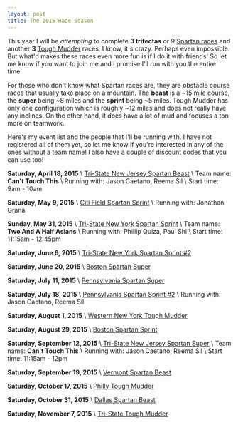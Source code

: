 ```yaml
---
layout: post
title: The 2015 Race Season
---
```


This year I will be *attempting* to complete **3 trifectas** or 9 [Spartan races](http://spartan.com) and another **3** [Tough Mudder](http://toughmudder.com) races. I know, it's crazy. Perhaps even impossible. But what'd makes these races even more fun is if I do it with friends! So let me know if you want to join me and I promise I'll run with you the entire time.

For those who don't know what Spartan races are, they are obstacle course races that usually take place on a mountain. The **beast** is a ~15 mile course, the **super** being ~8 miles and the **sprint** being ~5 miles. Tough Mudder has only one configuration which is roughly ~12 miles and does not really have any inclines. On the other hand, it does have a lot of mud and focuses a ton more on teamwork.

Here's my event list and the people that I'll be running with. I have not registered all of them yet, so let me know if you're interested in any of the ones without a team name! I also have a couple of discount codes that you can use too!

**Saturday, April 18, 2015** \\
[Tri-State New Jersey Spartan Beast](http://www.spartan.com/events/?event_id=494/tri-state-new-jersey-beast) \\
Team name: **Can't Touch This** \\
Running with: Jason Caetano, Reema Sil \\
Start time: 9am - 10am

**Saturday, May 9, 2015** \\
[Citi Field Spartan Sprint](http://www.spartan.com/events/?event_id=420/citi-field-sprint-%28stadium%29) \\
Running with: Jonathan Grana

**Sunday, May 31, 2015** \\
[Tri-State New York Spartan Sprint](http://www.spartan.com/events/?event_id=423/tri-state-new-york-sprint) \\
Team name: **Two And A Half Asians** \\
Running with: Phillip Quiza, Paul Shi \\
Start time: 11:15am - 12:45pm

**Saturday, June 6, 2015** \\
[Tri-State New York Spartan Sprint #2](http://www.spartan.com/events/?event_id=424/tri-state-new-york-sprint-#2)

**Saturday, June 20, 2015** \\
[Boston Spartan Super](http://www.spartan.com/events/?event_id=504/boston-super)

**Saturday, July 11, 2015** \\
[Pennsylvania Spartan Super](http://www.spartan.com/events/?event_id=472/pennsylvania-super)

**Saturday, July 18, 2015** \\
[Pennsylvania Spartan Sprint #2](http://www.spartan.com/events/?event_id=474/pennsylvania-sprint-#2) \\
Running with: Jason Caetano, Reema Sil

**Saturday, August 1, 2015** \\
[Western New York Tough Mudder](https://toughmudder.com/events/2015-western-new-york)

**Saturday, August 29, 2015** \\
[Boston Spartan Sprint](http://www.spartan.com/events/?event_id=505/boston-sprint)

**Saturday, September 12, 2015** \\
[Tri-State New Jersey Spartan Super](http://www.spartan.com/events/?event_id=568/tri-state-new-jersey-super) \\
Team name: **Can't Touch This** \\
Running with: Jason Caetano, Reema Sil \\
Start time: 11:15am - 12pm

**Saturday, September 19, 2015** \\
[Vermont Spartan Beast](http://www.spartan.com/events/?event_id=572/vermont-beast)

**Saturday, October 17, 2015** \\
[Philly Tough Mudder](https://toughmudder.com/events/2015-philly)

**Saturday, October 31, 2015** \\
[Dallas Spartan Beast](http://www.spartan.com/events/?event_id=517/dallas-beast)

**Saturday, November 7, 2015** \\
[Tri-State Tough Mudder](https://toughmudder.com/events/2015-tri-state)
